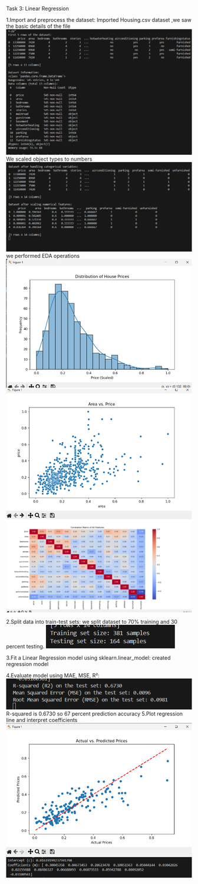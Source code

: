 Task 3: Linear Regression

1.Import and preprocess the dataset:
Imported Housing.csv dataset ,we saw the basic details of the file
![alt text](image.png)
We scaled object types to numbers 
![alt text](image-2.png)
we performed EDA operations
![alt text](image-3.png)
![alt text](image-4.png)
![alt text](image-5.png)

2.Split data into train-test sets:
we split dataset to 70% training and 30 percent testing.
![alt text](image-6.png)

3.Fit a Linear Regression model using sklearn.linear_model:
created regression model

4.Evaluate model using MAE, MSE, R²:
![alt text](image-7.png)
R-squared is 0.6730 so 67 percent prediction accuracy 
5.Plot regression line and interpret coefficients
![alt text](image-8.png)
![alt text](image-9.png)